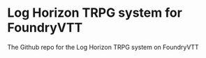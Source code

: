 # Log Horizon TRPG system for FoundryVTT
The Github repo for the Log Horizon TRPG system on FoundryVTT
